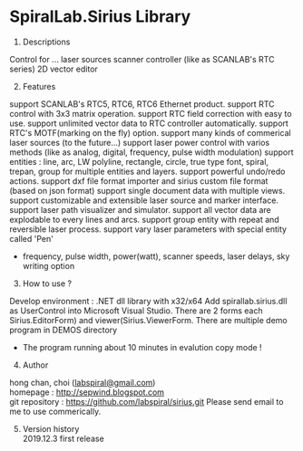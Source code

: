 # SpiralLab.Sirius Library

1. Descriptions                                

 Control for ...
  laser sources
  scanner controller (like as SCANLAB's RTC series)
  2D vector editor 
 
 
2. Features

 support SCANLAB's RTC5, RTC6, RTC6 Ethernet product.
 support RTC control with 3x3 matrix operation.
 support RTC field correction with easy to use.
 support unlimited vector data to RTC controller automatically.
 support RTC's MOTF(marking on the fly) option.
 support many kinds of commerical laser sources (to the future...)
 support laser power control with varios methods (like as analog, digital, frequency, pulse width modulation)
 support entities : line, arc, LW polyline, rectangle, circle, true type font, spiral, trepan, group for multiple entities and layers.
 support powerful undo/redo actions.
 support dxf file format importer and sirius custom file format (based on json format)
 support single document data with multiple views.
 support customizable and extensible laser source and marker interface.
 support laser path visualizer and simulator.
 support all vector data are explodable to every lines and arcs.
 support group entity with repeat and reversible laser process.
 support vary laser parameters with special entity called 'Pen'
  - frequency, pulse width, power(watt), scanner speeds, laser delays, sky writing option
 
  
3. How to use ?

 Develop environment : .NET dll library with x32/x64 
 Add spirallab.sirius.dll as UserControl into Microsoft Visual Studio.
 There are 2 forms each Sirius.EditorForm) and viewer(Sirius.ViewerForm.
 There are multiple demo program in DEMOS directory
 * The program running about 10 minutes in evalution copy mode !

 
4. Author                                                      

  hong chan, choi (labspiral@gmail.com)                           
  homepage : http://sepwind.blogspot.com                        
  git repository : https://github.com/labspiral/sirius.git
  Please send email to me to use commerically.
  
                                                                                                                               
5. Version history                                                                                                           
  2019.12.3 first release
